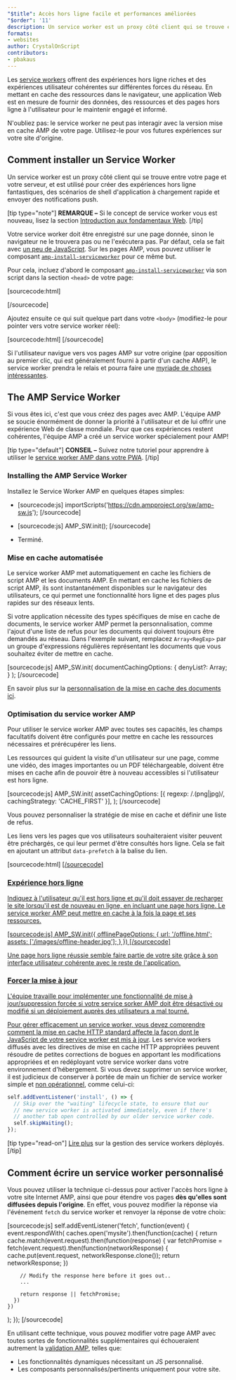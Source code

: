 ```yaml
---
"$title": Accès hors ligne facile et performances améliorées
"$order": '11'
description: Un service worker est un proxy côté client qui se trouve entre votre page et votre serveur, et est utilisé pour créer des expériences hors ligne fantastiques, ...
formats:
- websites
author: CrystalOnScript
contributors:
- pbakaus
---
```


Les [service workers](https://developer.mozilla.org/en-US/docs/Web/API/Service_Worker_API) offrent des expériences hors ligne riches et des expériences utilisateur cohérentes sur différentes forces du réseau. En mettant en cache des ressources dans le navigateur, une application Web est en mesure de fournir des données, des ressources et des pages hors ligne à l'utilisateur pour le maintenir engagé et informé.

N'oubliez pas: le service worker ne peut pas interagir avec la version mise en cache AMP de votre page. Utilisez-le pour vos futures expériences sur votre site d'origine.

## Comment installer un Service Worker

Un service worker est un proxy côté client qui se trouve entre votre page et votre serveur, et est utilisé pour créer des expériences hors ligne fantastiques, des scénarios de shell d'application à chargement rapide et envoyer des notifications push.

[tip type="note"] **REMARQUE –** Si le concept de service worker vous est nouveau, lisez la section [Introduction aux fondamentaux Web](https://developers.google.com/web/fundamentals/getting-started/primers/service-workers). [/tip]

Votre service worker doit être enregistré sur une page donnée, sinon le navigateur ne le trouvera pas ou ne l'exécutera pas. Par défaut, cela se fait avec [un peu de JavaScript](https://developers.google.com/web/fundamentals/instant-and-offline/service-worker/registration). Sur les pages AMP, vous pouvez utiliser le composant [`amp-install-serviceworker`](../../../documentation/components/reference/amp-install-serviceworker.md) pour ce même but.

Pour cela, incluez d'abord le composant [`amp-install-serviceworker`](../../../documentation/components/reference/amp-install-serviceworker.md) via son script dans la section `<head>` de votre page:

[sourcecode:html]

<script async custom-element="amp-install-serviceworker"
  src="https://cdn.ampproject.org/v0/amp-install-serviceworker-0.1.js"></script>

[/sourcecode]

Ajoutez ensuite ce qui suit quelque part dans votre `<body>` (modifiez-le pour pointer vers votre service worker réel):

[sourcecode:html]
<amp-install-serviceworker
      src="https://www.your-domain.com/serviceworker.js"
      layout="nodisplay">
</amp-install-serviceworker>
[/sourcecode]

Si l'utilisateur navigue vers vos pages AMP sur votre origine (par opposition au premier clic, qui est généralement fourni à partir d'un cache AMP), le service worker prendra le relais et pourra faire une [myriade de choses intéressantes](https://developers.google.com/web/fundamentals/instant-and-offline/offline-ux).

## The AMP Service Worker

Si vous êtes ici, c'est que vous créez des pages avec AMP. L'équipe AMP se soucie énormément de donner la priorité à l'utilisateur et de lui offrir une expérience Web de classe mondiale. Pour que ces expériences restent cohérentes, l'équipe AMP a créé un service worker spécialement pour AMP!

[tip type="default"] **CONSEIL –** Suivez notre tutoriel pour apprendre à utiliser le [service worker AMP dans votre PWA](/content/amp-dev/documentation/guides-and-tutorials/optimize-measure/amp_to_pwa.md). [/tip]

### Installing the AMP Service Worker

Installez le Service Worker AMP en quelques étapes simples:

- [sourcecode:js]  importScripts('https://cdn.ampproject.org/sw/amp-sw.js');  [/sourcecode]

- [sourcecode:js]
      AMP_SW.init();
      [/sourcecode]

- Terminé.

### Mise en cache automatisée

Le service worker AMP met automatiquement en cache les fichiers de script AMP et les documents AMP. En mettant en cache les fichiers de script AMP, ils sont instantanément disponibles sur le navigateur des utilisateurs, ce qui permet une fonctionnalité hors ligne et des pages plus rapides sur des réseaux lents.

Si votre application nécessite des types spécifiques de mise en cache de documents, le service worker AMP permet la personnalisation, comme l'ajout d'une liste de refus pour les documents qui doivent toujours être demandés au réseau. Dans l'exemple suivant, remplacez `Array<RegExp>` par un groupe d'expressions régulières représentant les documents que vous souhaitez éviter de mettre en cache.

[sourcecode:js]
AMP_SW.init(
documentCachingOptions: {
denyList?: Array<RegExp>;
}
);
[/sourcecode]

En savoir plus sur la [personnalisation de la mise en cache des documents ici](https://github.com/ampproject/amp-sw/tree/master/src/modules/document-caching).

### Optimisation du service worker AMP

Pour utiliser le service worker AMP avec toutes ses capacités, les champs facultatifs doivent être configurés pour mettre en cache les ressources nécessaires et prérécupérer les liens.

Les ressources qui guident la visite d'un utilisateur sur une page, comme une vidéo, des images importantes ou un PDF téléchargeable, doivent être mises en cache afin de pouvoir être à nouveau accessibles si l'utilisateur est hors ligne.

[sourcecode:js]
AMP_SW.init(
assetCachingOptions: [{
regexp: /\.(png|jpg)/,
cachingStrategy: 'CACHE_FIRST'
}],
);
[/sourcecode]

Vous pouvez personnaliser la stratégie de mise en cache et définir une liste de refus.

Les liens vers les pages que vos utilisateurs souhaiteraient visiter peuvent être préchargés, ce qui leur permet d'être consultés hors ligne. Cela se fait en ajoutant un attribut `data-prefetch` à la balise du lien.

[sourcecode:html]
<a href='....' data-rel='prefetch' />
[/sourcecode]

### Expérience hors ligne

Indiquez à l'utilisateur qu'il est hors ligne et qu'il doit essayer de recharger le site lorsqu'il est de nouveau en ligne, en incluant une page hors ligne. Le service worker AMP peut mettre en cache à la fois la page et ses ressources.

[sourcecode:js]
AMP_SW.init({
offlinePageOptions: {
url: '/offline.html';
assets: ['/images/offline-header.jpg'];
}
})
[/sourcecode]

Une page hors ligne réussie semble faire partie de votre site grâce à son interface utilisateur cohérente avec le reste de l'application.

### Forcer la mise à jour

L'équipe travaille pour implémenter une fonctionnalité de mise à jour/suppression forcée si votre service sorker AMP doit être désactivé ou modifié si un déploiement auprès des utilisateurs a mal tourné.

Pour gérer efficacement un service worker, vous devez comprendre comment [la mise en cache HTTP standard affecte la façon dont le JavaScript de votre service worker est mis à jour](https://developers.google.com/web/updates/2018/06/fresher-sw). Les service workers diffusés avec les directives de mise en cache HTTP appropriées peuvent résoudre de petites corrections de bogues en apportant les modifications appropriées et en redéployant votre service worker dans votre environnement d'hébergement. Si vous devez supprimer un service worker, il est judicieux de conserver à portée de main un fichier de service worker simple et [non opérationnel](https://en.wikipedia.org/wiki/NOP), comme celui-ci:

```js
self.addEventListener('install', () => {
  // Skip over the "waiting" lifecycle state, to ensure that our
  // new service worker is activated immediately, even if there's
  // another tab open controlled by our older service worker code.
  self.skipWaiting();
});
```

[tip type="read-on"] [Lire plus](https://stackoverflow.com/questions/33986976/how-can-i-remove-a-buggy-service-worker-or-implement-a-kill-switch/38980776#38980776) sur la gestion des service workers déployés. [/tip]

## Comment écrire un service worker personnalisé

Vous pouvez utiliser la technique ci-dessus pour activer l'accès hors ligne à votre site Internet AMP, ainsi que pour étendre vos pages **dès qu'elles sont diffusées depuis l'origine**. En effet, vous pouvez modifier la réponse via l'événement `fetch` du service worker et renvoyer la réponse de votre choix:

[sourcecode:js]
self.addEventListener('fetch', function(event) {
event.respondWith(
caches.open('mysite').then(function(cache) {
return cache.match(event.request).then(function(response) {
var fetchPromise = fetch(event.request).then(function(networkResponse) {
cache.put(event.request, networkResponse.clone());
return networkResponse;
})

        // Modify the response here before it goes out..
        ...

        return response || fetchPromise;
      })
    })

);
});
[/sourcecode]

En utilisant cette technique, vous pouvez modifier votre page AMP avec toutes sortes de fonctionnalités supplémentaires qui échoueraient autrement la [validation AMP](../../../documentation/guides-and-tutorials/learn/validation-workflow/validate_amp.md), telles que:

- Les fonctionnalités dynamiques nécessitant un JS personnalisé.
- Les composants personnalisés/pertinents uniquement pour votre site.
